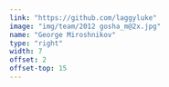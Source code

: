 ```yaml
---
link: "https://github.com/laggyluke"
image: "img/team/2012 gosha_m@2x.jpg"
name: "George Miroshnikov"
type: "right"
width: 7
offset: 2
offset-top: 15
---
```

